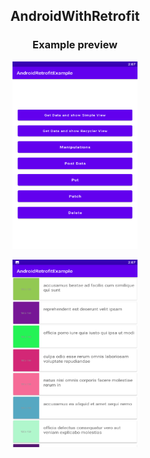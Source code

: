 <h2 align="center">AndroidWithRetrofit</h2>
<h3 align="center">Example preview</h3>

<p align="center">
 <img src="screenshot/screenshot_1.png" width="200" height="300">
</p>

<p align="center">
 <img src="screenshot/screenshot_2.png" width="200" height="300">
</p>